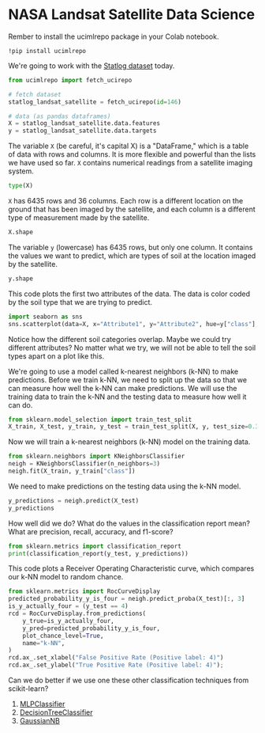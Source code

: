 # NASA Landsat Satellite Data Science

Rember to install the ucimlrepo package in your Colab notebook.

```
!pip install ucimlrepo
```

We're going to work with the [Statlog dataset](https://archive.ics.uci.edu/dataset/146/statlog+landsat+satellite) today.

```python
from ucimlrepo import fetch_ucirepo

# fetch dataset 
statlog_landsat_satellite = fetch_ucirepo(id=146)

# data (as pandas dataframes)
X = statlog_landsat_satellite.data.features
y = statlog_landsat_satellite.data.targets
```

The variable `X` (be careful, it's capital X) is a "DataFrame," which is a table of data with rows and columns.
It is more flexible and powerful than the lists we have used so far.
`X` contains numerical readings from a satellite imaging system.

```python
type(X)
```

`X` has 6435 rows and 36 columns.
Each row is a different location on the ground that has been imaged by the satellite, and each column is a different type of measurement made by the satellite.

```python
X.shape
```
The variable `y` (lowercase) has 6435 rows, but only one column.
It contains the values we want to predict, which are types of soil at the location imaged by the satellite.

```python
y.shape
```

This code plots the first two attributes of the data. The data is color coded by the soil type that we are trying to predict.

```python
import seaborn as sns
sns.scatterplot(data=X, x="Attribute1", y="Attribute2", hue=y["class"], palette="Set1");
```

Notice how the different soil categories overlap. Maybe we could try different attributes? No matter what we try, we will not be able to tell the soil types apart on a plot like this.

We're going to use a model called k-nearest neighbors (k-NN) to make predictions.
Before we train k-NN, we need to split up the data so that we can measure how well the k-NN can make predictions.
We will use the training data to train the k-NN and the testing data to measure how well it can do.

```python
from sklearn.model_selection import train_test_split
X_train, X_test, y_train, y_test = train_test_split(X, y, test_size=0.33, stratify=y, random_state=42)
```

Now we will train a k-nearest neighbors (k-NN) model on the training data.

```python
from sklearn.neighbors import KNeighborsClassifier
neigh = KNeighborsClassifier(n_neighbors=3)
neigh.fit(X_train, y_train["class"])
```

We need to make predictions on the testing data using the k-NN model.

```python
y_predictions = neigh.predict(X_test)
y_predictions
```

How well did we do? What do the values in the classification report mean?
What are precision, recall, accuracy, and f1-score?

```python
from sklearn.metrics import classification_report
print(classification_report(y_test, y_predictions))
```

This code plots a Receiver Operating Characteristic curve, which compares our k-NN model to random chance.

```python
from sklearn.metrics import RocCurveDisplay
predicted_probability_y_is_four = neigh.predict_proba(X_test)[:, 3]
is_y_actually_four = (y_test == 4)
rcd = RocCurveDisplay.from_predictions(
    y_true=is_y_actually_four,
    y_pred=predicted_probability_y_is_four,
    plot_chance_level=True,
    name="k-NN",
)
rcd.ax_.set_xlabel("False Positive Rate (Positive label: 4)")
rcd.ax_.set_ylabel("True Positive Rate (Positive label: 4)");
```

Can we do better if we use one these other classification techniques from scikit-learn?
 1. [MLPClassifier](https://scikit-learn.org/stable/modules/generated/sklearn.neural_network.MLPClassifier.html)
 2. [DecisionTreeClassifier](https://scikit-learn.org/stable/modules/generated/sklearn.tree.DecisionTreeClassifier.html)
 3. [GaussianNB](https://scikit-learn.org/stable/modules/generated/sklearn.naive_bayes.GaussianNB.html)
